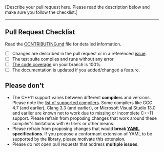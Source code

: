 [Describe your pull request here. Please read the description below and make sure you follow the checklist.]  

---

## Pull Request Checklist

Read the [CONTRIBUTING.md](https://github.com/fktn-k/fkYAML/blob/develop/CONTRIBUTING.md) file for detailed information.  

- [ ] Changes are described in the pull request or in a referenced [issue](https://github.com/fktn-k/fkYAML/issues).
- [ ] The test suite compiles and runs without any error.
- [ ] [The code coverage](https://coveralls.io/github/fktn-k/fkYAML) on your branch is 100%.
- [ ] The documentation is updated if you added/changed a feature.

## Please don't

- The C++11 support varies between different **compilers** and versions. Please note the [list of supported compilers](https://github.com/fktn-k/fkYAML/blob/develop/README.md#supported-compilers). Some compilers like GCC 4.7 (and earlier), Clang 3.3 (and earlier), or Microsoft Visual Studio 13.0 and earlier are known not to work due to missing or incomplete C++11 support. Please refrain from proposing changes that work around these compiler's limitations with `#ifdef`s or other means.
- Please refrain from proposing changes that would **break [YAML](https://yaml.org/) specifications**. If you propose a conformant extension of YAML to be supported by the library, please motivate this extension.
- Please do not open pull requests that address **multiple issues**.